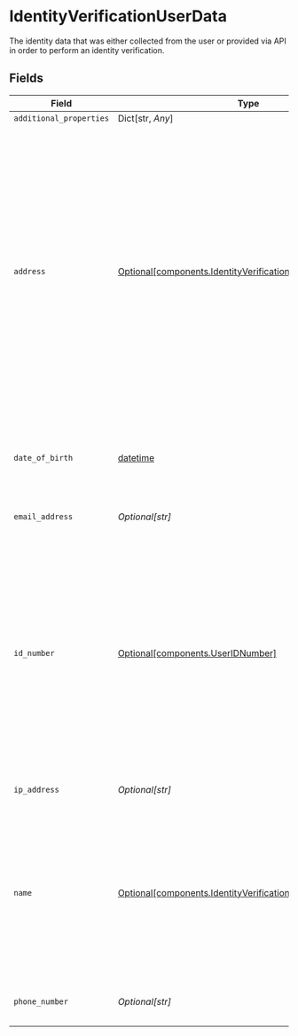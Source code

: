 # IdentityVerificationUserData

The identity data that was either collected from the user or provided via API in order to perform an identity verification.


## Fields

| Field                                                                                                                                                                                                                                        | Type                                                                                                                                                                                                                                         | Required                                                                                                                                                                                                                                     | Description                                                                                                                                                                                                                                  | Example                                                                                                                                                                                                                                      |
| -------------------------------------------------------------------------------------------------------------------------------------------------------------------------------------------------------------------------------------------- | -------------------------------------------------------------------------------------------------------------------------------------------------------------------------------------------------------------------------------------------- | -------------------------------------------------------------------------------------------------------------------------------------------------------------------------------------------------------------------------------------------- | -------------------------------------------------------------------------------------------------------------------------------------------------------------------------------------------------------------------------------------------- | -------------------------------------------------------------------------------------------------------------------------------------------------------------------------------------------------------------------------------------------- |
| `additional_properties`                                                                                                                                                                                                                      | Dict[str, *Any*]                                                                                                                                                                                                                             | :heavy_minus_sign:                                                                                                                                                                                                                           | N/A                                                                                                                                                                                                                                          |                                                                                                                                                                                                                                              |
| `address`                                                                                                                                                                                                                                    | [Optional[components.IdentityVerificationUserAddress]](../../models/components/identityverificationuseraddress.md)                                                                                                                           | :heavy_check_mark:                                                                                                                                                                                                                           | Even if an address has been collected, some fields may be null depending on the region's addressing system. For example:<br/><br/>Addresses from the United Kingdom will not include a region<br/><br/>Addresses from Hong Kong will not include postal code |                                                                                                                                                                                                                                              |
| `date_of_birth`                                                                                                                                                                                                                              | [datetime](https://docs.python.org/3/library/datetime.html#datetime-objects)                                                                                                                                                                 | :heavy_check_mark:                                                                                                                                                                                                                           | A date in the format YYYY-MM-DD (RFC 3339 Section 5.6).                                                                                                                                                                                      | 1990-05-29                                                                                                                                                                                                                                   |
| `email_address`                                                                                                                                                                                                                              | *Optional[str]*                                                                                                                                                                                                                              | :heavy_check_mark:                                                                                                                                                                                                                           | A valid email address.                                                                                                                                                                                                                       | user@example.com                                                                                                                                                                                                                             |
| `id_number`                                                                                                                                                                                                                                  | [Optional[components.UserIDNumber]](../../models/components/useridnumber.md)                                                                                                                                                                 | :heavy_check_mark:                                                                                                                                                                                                                           | ID number submitted by the user, currently used only for the Identity Verification product. If the user has not submitted this data yet, this field will be `null`. Otherwise, both fields are guaranteed to be filled.                      |                                                                                                                                                                                                                                              |
| `ip_address`                                                                                                                                                                                                                                 | *Optional[str]*                                                                                                                                                                                                                              | :heavy_check_mark:                                                                                                                                                                                                                           | An IPv4 or IPV6 address.                                                                                                                                                                                                                     | 192.0.2.42                                                                                                                                                                                                                                   |
| `name`                                                                                                                                                                                                                                       | [Optional[components.IdentityVerificationResponseUserName]](../../models/components/identityverificationresponseusername.md)                                                                                                                 | :heavy_check_mark:                                                                                                                                                                                                                           | The full name provided by the user. If the user has not submitted their name, this field will be null. Otherwise, both fields are guaranteed to be filled.                                                                                   |                                                                                                                                                                                                                                              |
| `phone_number`                                                                                                                                                                                                                               | *Optional[str]*                                                                                                                                                                                                                              | :heavy_minus_sign:                                                                                                                                                                                                                           | A phone number in E.164 format.                                                                                                                                                                                                              | +19876543212                                                                                                                                                                                                                                 |